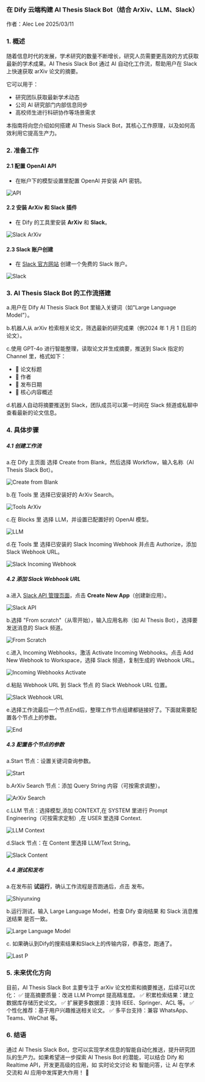 ### 在 Dify 云端构建 AI Thesis Slack Bot（结合 ArXiv、LLM、Slack）

作者：Alec Lee
2025/03/11

### 1. 概述

随着信息时代的发展，学术研究的数量不断增长，研究人员需要更高效的方式获取最新的学术成果。AI Thesis Slack Bot 通过 AI 自动化工作流，帮助用户在 Slack 上快速获取 arXiv 论文的摘要。

它可以用于：

* 研究团队获取最新学术动态  
* 公司 AI 研究部门内部信息同步  
* 高校师生进行科研协作等场景需求

本指南将向您介绍如何搭建 AI Thesis Slack Bot，其核心工作原理，以及如何高效利用它提高生产力。

### 2. 准备工作

#### 2.1 配置 OpenAI API

* 在帐户下的模型设置里配置 OpenAI 并安装 API 密钥。

![API](https://raw.githubusercontent.com/aleclee1005/MyPic/refs/heads/img/001API.jpg)

#### 2.2 安装 ArXiv 和 Slack 插件

* 在 Dify 的工具里安装 **ArXiv** 和 **Slack**。

![Slack ArXiv](https://raw.githubusercontent.com/aleclee1005/MyPic/refs/heads/img/002SlackArXiv.jpg)

#### 2.3 Slack 账户创建

* 在 [Slack 官方网站](https://slack.com/intl/en-gb/get-started?entry_point=help_center#/createnew) 创建一个免费的 Slack 账户。

![Slack](https://raw.githubusercontent.com/aleclee1005/MyPic/refs/heads/img/003SlackAccount.jpg)

### 3. AI Thesis Slack Bot 的工作流搭建

a.用户在 Dify AI Thesis Slack Bot 里输入关键词（如"Large Language Model"）。 

b.机器人从 arXiv 检索相关论文，筛选最新的研究成果（例2024 年 1 月 1 日后的论文）。 

c.使用 GPT-4o 进行智能整理，读取论文并生成摘要，推送到 Slack 指定的 Channel 里，格式如下：

* 📄 论文标题  
* 👤 作者  
* 📆 发布日期  
* 📌 核心内容概述 

d.机器人自动将摘要推送到 Slack，团队成员可以第一时间在 Slack 频道或私聊中查看最新的论文信息。


### 4. 具体步骤

##### 4.1 创建工作流

a.在 Dify 主页面 选择 Create from Blank，然后选择 Workflow，输入名称（AI Thesis Slack Bot）。

![Create from Blank](https://raw.githubusercontent.com/aleclee1005/MyPic/refs/heads/img/004Createfromblank.jpg)

  b.在 Tools 里 选择已安装好的 ArXiv Search。

![Tools ArXiv](https://raw.githubusercontent.com/aleclee1005/MyPic/refs/heads/img/005ToolsArXiv.jpg)

c.在 Blocks 里 选择 LLM，并设置已配置好的 OpenAI 模型。

![LLM](https://raw.githubusercontent.com/aleclee1005/MyPic/refs/heads/img/006LLM.jpg)

d.在 Tools 里 选择已安装的 Slack Incoming Webhook 并点击 Authorize，添加 Slack Webhook URL。

![Slack Incoming Webhook](https://raw.githubusercontent.com/aleclee1005/MyPic/refs/heads/img/007Slackincomingwebhook.jpg)

##### 4.2 添加 Slack Webhook URL

a.进入 [Slack API 管理页面](https://api.slack.com/apps)，点击 **Create New App**（创建新应用）。

![Slack API](https://raw.githubusercontent.com/aleclee1005/MyPic/refs/heads/img/008Slackapi.jpg)

b.选择 "From scratch"（从零开始），输入应用名称（如 AI Thesis Bot），选择要发送消息的 Slack 频道。

![From Scratch](https://raw.githubusercontent.com/aleclee1005/MyPic/refs/heads/img/009Fromscratch.jpg)

c.进入 Incoming Webhooks，激活 Activate Incoming Webhooks。点击 Add New Webhook to Workspace，选择 Slack 频道，复制生成的 Webhook URL。

![Incoming Webhooks Activate](https://raw.githubusercontent.com/aleclee1005/MyPic/refs/heads/img/010IncomingwebhooksActivate.jpg)

d.粘贴 Webhook URL 到 Slack 节点 的 Slack Webhook URL 位置。

![Slack Webhook URL](https://raw.githubusercontent.com/aleclee1005/MyPic/refs/heads/img/011SlackWehookURL.jpg)

e.选择工作流最后一个节点End后，整理工作节点组建都链接好了。下面就需要配置各个节点上的参数。

![End](https://raw.githubusercontent.com/aleclee1005/MyPic/refs/heads/img/012End.jpg)

##### 4.3 配置各个节点的参数

a.Start 节点：设置关键词查询参数。

![Start](https://raw.githubusercontent.com/aleclee1005/MyPic/refs/heads/img/013Start.jpg)

b.ArXiv Search 节点：添加 Query String 内容（可按需求调整）。

![ArXiv Search](https://raw.githubusercontent.com/aleclee1005/MyPic/refs/heads/img/014ArXivSearch.jpg)

c.LLM 节点：选择模型,添加 CONTEXT,在 SYSTEM 里进行 Prompt Engineering（可按需求定制）,在 USER 里选择 Context.

![LLM Context](https://raw.githubusercontent.com/aleclee1005/MyPic/refs/heads/img/015LLMcontext.jpg)

d.Slack 节点：在 Content 里选择 LLM/Text String。

![Slack Content](https://raw.githubusercontent.com/aleclee1005/MyPic/refs/heads/img/016Slackcontent.jpg)

##### 4.4 测试和发布

a.在发布前 **试运行**，确认工作流程是否跑通后，点击 发布。

![Shiyunxing](https://raw.githubusercontent.com/aleclee1005/MyPic/refs/heads/img/017Shiyunxing.jpg)

b.运行测试，输入 Large Language Model，检查 Dify 查询结果 和 Slack 消息推送结果 是否一致。

![Large Language Model](https://raw.githubusercontent.com/aleclee1005/MyPic/refs/heads/img/018Largelanguagemodel.jpg)

c. 如果确认到Dify的搜索结果和Slack上的传输内容，恭喜您，跑通了。 

![Last P](https://raw.githubusercontent.com/aleclee1005/MyPic/refs/heads/img/019LastP.jpg)

### 5. 未来优化方向

目前，AI Thesis Slack Bot 主要专注于 arXiv 论文检索和摘要推送，后续可以优化： 
✅ 提高摘要质量：改进 LLM Prompt 提高精准度。 
✅ 积累检索结果：建立数据库存储历史论文。 
✅ 扩展更多数据源：支持 IEEE、Springer、ACL 等。 
✅ 个性化推荐：基于用户兴趣推送相关论文。 
✅ 多平台支持：兼容 WhatsApp、Teams、WeChat 等。

### 6. 结语

通过 AI Thesis Slack Bot，您可以实现学术信息的智能自动化推送，提升研究团队的生产力。如果希望进一步探索 AI Thesis Bot 的潜能，可以结合 Dify 和 Realtime API，开发更高级的应用，如 实时论文讨论 和 智能问答，让 AI 在学术交流和 AI 应用中发挥更大作用！ 🚀
